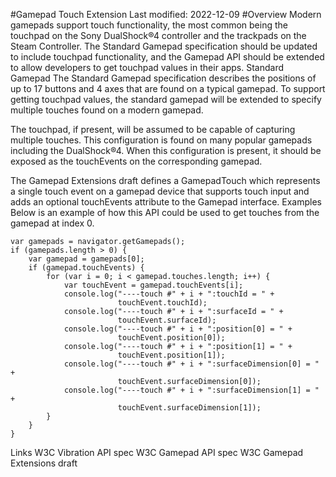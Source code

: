 #Gamepad Touch Extension
Last modified: 2022-12-09
#Overview
Modern gamepads support touch functionality, the most common being the touchpad on the Sony DualShock®4 controller and the trackpads on the Steam Controller. The Standard Gamepad specification should be updated to include touchpad functionality, and the Gamepad API should be extended to allow developers to get touchpad values in their apps.
Standard Gamepad
The Standard Gamepad specification describes the positions of up to 17 buttons and 4 axes that are found on a typical gamepad. To support getting touchpad values, the standard gamepad will be extended to specify multiple touches found on a modern gamepad.
 
The touchpad, if present, will be assumed to be capable of capturing multiple touches. This configuration is found on many popular gamepads including the DualShock®4. When this configuration is present, it should be exposed as the touchEvents on the corresponding gamepad.

The Gamepad Extensions draft defines a GamepadTouch which represents a single touch event on a gamepad device that supports touch input and adds an optional touchEvents attribute to the Gamepad interface.
Examples
Below is an example of how this API could be used to get touches from the gamepad at index 0.
```
var gamepads = navigator.getGamepads();
if (gamepads.length > 0) {
    var gamepad = gamepads[0];
    if (gamepad.touchEvents) {
        for (var i = 0; i < gamepad.touches.length; i++) {
            var touchEvent = gamepad.touchEvents[i];
            console.log("----touch #" + i + ":touchId = " + 
                        touchEvent.touchId);
            console.log("----touch #" + i + ":surfaceId = " +
                        touchEvent.surfaceId);
            console.log("----touch #" + i + ":position[0] = " +
                        touchEvent.position[0]);
            console.log("----touch #" + i + ":position[1] = " +
                        touchEvent.position[1]);
            console.log("----touch #" + i + ":surfaceDimension[0] = " +
                        touchEvent.surfaceDimension[0]);
            console.log("----touch #" + i + ":surfaceDimension[1] = " +
                        touchEvent.surfaceDimension[1]);
        }
    }
}
```



Links
W3C Vibration API spec
W3C Gamepad API spec
W3C Gamepad Extensions draft
